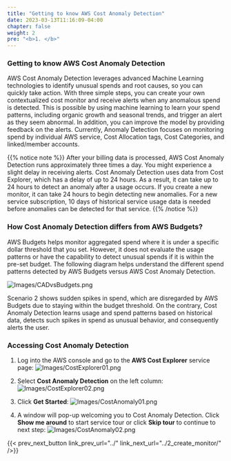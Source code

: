 ```yaml
---
title: "Getting to know AWS Cost Anomaly Detection"
date: 2023-03-13T11:16:09-04:00
chapter: false
weight: 2
pre: "<b>1. </b>"
---
```


### Getting to know AWS Cost Anomaly Detection
AWS Cost Anomaly Detection leverages advanced Machine Learning technologies to identify unusual spends and root causes, so you can quickly take action. With three simple steps, you can create your own contextualized cost monitor and receive alerts when any anomalous spend is detected. This is possible by using machine learning to learn your spend patterns, including organic growth and seasonal trends, and trigger an alert as they seem abnormal. In addition, you can improve the model by providing feedback on the alerts. Currently, Anomaly Detection focuses on monitoring spend by individual AWS service, Cost Allocation tags, Cost Categories, and linked/member accounts.

{{% notice note %}}
After your billing data is processed, AWS Cost Anomaly Detection runs approximately three times a day. You might experience a slight delay in receiving alerts. Cost Anomaly Detection uses data from Cost Explorer, which has a delay of up to 24 hours. As a result, it can take up to 24 hours to detect an anomaly after a usage occurs. If you create a new monitor, it can take 24 hours to begin detecting new anomalies. For a new service subscription, 10 days of historical service usage data is needed before anomalies can be detected for that service.
{{% /notice %}}

### How Cost Anomaly Detection differs from AWS Budgets?
AWS Budgets helps monitor aggregated spend where it is under a specific dollar threshold that you set. However, it does not evaluate the usage patterns or have the capability to detect unusual spends if it is within the pre-set budget. The following diagram helps understand the different spend patterns detected by AWS Budgets versus AWS Cost Anomaly Detection.

![Images/CADvsBudgets.png](/Cost/200_6_Cost_Anomaly_Detection/Images/cad_vs_budgets.png?classes=lab_picture_small)

Scenario 2 shows sudden spikes in spend, which are disregarded by AWS Budgets due to staying within the budget threshold. On the contrary, Cost Anomaly Detection learns usage and spend patterns based on historical data, detects such spikes in spend as unusual behavior, and consequently alerts the user.

### Accessing Cost Anomaly Detection

1. Log into the AWS console and go to the **AWS Cost Explorer** service page:
![Images/CostExplorer01.png](/Cost/200_6_Cost_Anomaly_Detection/Images/cost_explorer_01.png?classes=lab_picture_small)

2. Select **Cost Anomaly Detection** on the left column:
![Images/CostExplorer02.png](/Cost/200_6_Cost_Anomaly_Detection/Images/cost_explorer_02.png?classes=lab_picture_small)

3. Click **Get Started**:
![Images/CostAnomaly01.png](/Cost/200_6_Cost_Anomaly_Detection/Images/cost_anomaly_01.png?classes=lab_picture_small)

4. A window will pop-up welcoming you to Cost Anomaly Detection. Click **Show me around** to start service tour or click **Skip tour** to continue to next step:
![Images/CostAnomaly02.png](/Cost/200_6_Cost_Anomaly_Detection/Images/cost_anomaly_02.png?classes=lab_picture_small)

{{< prev_next_button link_prev_url="../" link_next_url="../2_create_monitor/" />}}
